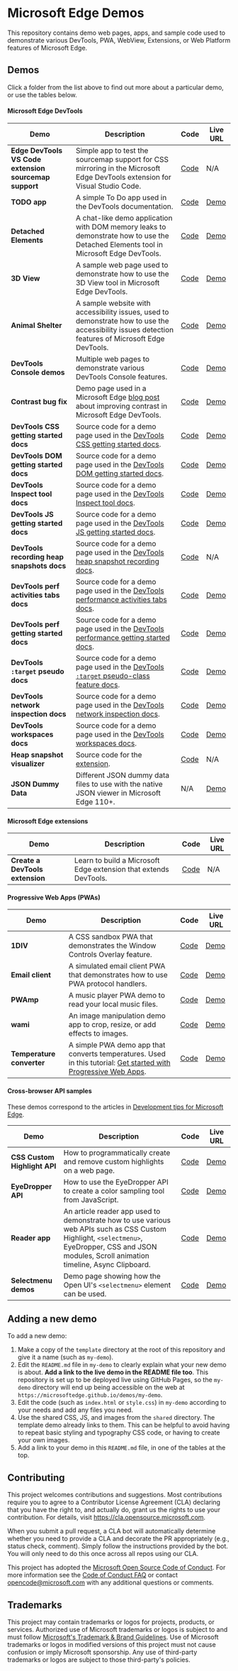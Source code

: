 # Microsoft Edge Demos

This repository contains demo web pages, apps, and sample code used to demonstrate various DevTools, PWA, WebView, Extensions, or Web Platform features of Microsoft Edge.

## Demos

Click a folder from the list above to find out more about a particular demo, or use the tables below.


#### Microsoft Edge DevTools

| Demo | Description | Code | Live URL |
| ---- | ----------- | ---- | -------- |
| **Edge DevTools VS Code extension sourcemap support** | Simple app to test the sourcemap support for CSS mirroring in the Microsoft Edge DevTools extension for Visual Studio Code. | [Code](https://github.com/MicrosoftEdge/Demos/tree/main/css-mirroring-sourcemaps-demo) | N/A |
| **TODO app** | A simple To Do app used in the DevTools documentation. | [Code](https://github.com/MicrosoftEdge/Demos/tree/main/demo-to-do) | [Demo](https://microsoftedge.github.io/Demos/demo-to-do/) |
| **Detached Elements** | A chat-like demo application with DOM memory leaks to demonstrate how to use the Detached Elements tool in Microsoft Edge DevTools. | [Code](https://github.com/MicrosoftEdge/Demos/tree/main/detached-elements) | [Demo](https://microsoftedge.github.io/Demos/detached-elements/) |
| **3D View** | A sample web page used to demonstrate how to use the 3D View tool in Microsoft Edge DevTools. | [Code](https://github.com/MicrosoftEdge/Demos/tree/main/devtools-3d) | [Demo](https://microsoftedge.github.io/Demos/devtools-3d/) |
| **Animal Shelter** | A sample website with accessibility issues, used to demonstrate how to use the accessibility issues detection features of Microsoft Edge DevTools. | [Code](https://github.com/MicrosoftEdge/Demos/tree/main/devtools-a11y-testing) | [Demo](https://microsoftedge.github.io/Demos/devtools-a11y-testing/) |
| **DevTools Console demos** | Multiple web pages to demonstrate various DevTools Console features. | [Code](https://github.com/MicrosoftEdge/Demos/tree/main/devtools-console) | [Demo](https://microsoftedge.github.io/Demos/devtools-console/) |
| **Contrast bug fix** | Demo page used in a Microsoft Edge [blog post](https://blogs.windows.com/msedgedev/2021/06/15/improving-contrast-in-microsoft-edge-devtools-a-bugfix-case-study/) about improving contrast in Microsoft Edge DevTools. | [Code](https://github.com/MicrosoftEdge/Demos/tree/main/devtools-contrast-bugfix) | [Demo](https://microsoftedge.github.io/Demos/devtools-contrast-bugfix/) |
| **DevTools CSS getting started docs** | Source code for a demo page used in the [DevTools CSS getting started docs](https://learn.microsoft.com/microsoft-edge/devtools-guide-chromium/css/). | [Code](https://github.com/MicrosoftEdge/Demos/tree/main/devtools-css-get-started) | [Demo](https://microsoftedge.github.io/Demos/devtools-css-get-started/) |
| **DevTools DOM getting started docs** | Source code for a demo page used in the [DevTools DOM getting started docs](https://learn.microsoft.com/microsoft-edge/devtools-guide-chromium/dom/). | [Code](https://github.com/MicrosoftEdge/Demos/tree/main/devtools-dom-get-started) | [Demo](https://microsoftedge.github.io/Demos/devtools-dom-get-started/) |
| **DevTools Inspect tool docs** | Source code for a demo page used in the [DevTools Inspect tool docs](https://learn.microsoft.com/microsoft-edge/devtools-guide-chromium/css/inspect). | [Code](https://github.com/MicrosoftEdge/Demos/tree/main/devtools-inspect) | [Demo](https://microsoftedge.github.io/Demos/devtools-inspect/) |
| **DevTools JS getting started docs** | Source code for a demo page used in the [DevTools JS getting started docs](https://learn.microsoft.com/microsoft-edge/devtools-guide-chromium/javascript/). | [Code](https://github.com/MicrosoftEdge/Demos/tree/main/devtools-js-get-started) | [Demo](https://microsoftedge.github.io/Demos/devtools-js-get-started/) |
| **DevTools recording heap snapshots docs** | Source code for a demo page used in the [DevTools heap snapshot recording docs](https://learn.microsoft.com/microsoft-edge/devtools-guide-chromium/memory-problems/heap-snapshots). | [Code](https://github.com/MicrosoftEdge/Demos/tree/main/devtools-memory-heap-snapshot) | N/A |
| **DevTools perf activities tabs docs** | Source code for a demo page used in the [DevTools performance activities tabs docs](https://learn.microsoft.com/microsoft-edge/devtools-guide-chromium/evaluate-performance/reference#view-activities-in-a-table). | [Code](https://github.com/MicrosoftEdge/Demos/tree/main/devtools-performance-activitytabs) | [Demo](https://microsoftedge.github.io/Demos/devtools-performance-activitytabs/) |
| **DevTools perf getting started docs** | Source code for a demo page used in the [DevTools performance getting started docs](https://learn.microsoft.com/microsoft-edge/devtools-guide-chromium/evaluate-performance/). | [Code](https://github.com/MicrosoftEdge/Demos/tree/main/devtools-performance-get-started) | [Demo](https://microsoftedge.github.io/Demos/devtools-performance-get-started/) |
| **DevTools `:target` pseudo docs** | Source code for a demo page used in the [DevTools `:target` pseudo-class feature docs](https://learn.microsoft.com/microsoft-edge/devtools-guide-chromium/whats-new/2021/01/devtools#support-forcing-the-target-css-state). | [Code](https://github.com/MicrosoftEdge/Demos/tree/main/devtools-target-pseudo) | [Demo](https://microsoftedge.github.io/Demos/devtools-target-pseudo/) |
| **DevTools network inspection docs** | Source code for a demo page used in the [DevTools network inspection docs](https://learn.microsoft.com/microsoft-edge/devtools-guide-chromium/network/). | [Code](https://github.com/MicrosoftEdge/Demos/tree/main/network-tutorial) | [Demo](https://microsoftedge.github.io/Demos/network-tutorial/) |
| **DevTools workspaces docs** | Source code for a demo page used in the [DevTools workspaces docs](https://learn.microsoft.com/microsoft-edge/devtools-guide-chromium/workspaces). | [Code](https://github.com/MicrosoftEdge/Demos/tree/main/workspaces) | [Demo](https://microsoftedge.github.io/Demos/workspaces/) |
| **Heap snapshot visualizer** | Source code for the [extension](https://microsoftedge.microsoft.com/addons/detail/heap-snapshot-visualizer/fceldlhognbemkgfacnffkdanocidgce). | [Code](https://github.com/MicrosoftEdge/Demos/tree/main/heap-snapshot-visualizer) | N/A|
| **JSON Dummy Data** | Different JSON dummy data files to use with the native JSON viewer in Microsoft Edge 110+. | N/A | [Demo](https://microsoftedge.github.io/Demos/json-dummy-data/) |


#### Microsoft Edge extensions

| Demo | Description | Code | Live URL |
| ---- | ----------- | ---- | -------- |
| **Create a DevTools extension** | Learn to build a Microsoft Edge extension that extends DevTools. | [Code](https://github.com/MicrosoftEdge/Demos/tree/main/devtools-extension) | N/A |


#### Progressive Web Apps (PWAs)

| Demo | Description | Code | Live URL |
| ---- | ----------- | ---- | -------- |
| **1DIV** | A CSS sandbox PWA that demonstrates the Window Controls Overlay feature. | [Code](https://github.com/MicrosoftEdge/Demos/tree/main/1DIV) | [Demo](https://microsoftedge.github.io/Demos/1DIV/dist/) |
| **Email client** | A simulated email client PWA that demonstrates how to use PWA protocol handlers. | [Code](https://github.com/MicrosoftEdge/Demos/tree/main/email-client) | [Demo](https://microsoftedge.github.io/Demos/email-client/) |
| **PWAmp** | A music player PWA demo to read your local music files. | [Code](https://github.com/MicrosoftEdge/Demos/tree/main/pwamp) | [Demo](https://microsoftedge.github.io/Demos/pwamp/) |
| **wami** | An image manipulation demo app to crop, resize, or add effects to images. | [Code](https://github.com/MicrosoftEdge/Demos/tree/main/wami) | [Demo](https://microsoftedge.github.io/Demos/wami/) |
| **Temperature converter** | A simple PWA demo app that converts temperatures. Used in this tutorial: [Get started with Progressive Web Apps](https://learn.microsoft.com/microsoft-edge/progressive-web-apps-chromium/how-to/). | [Code](https://github.com/MicrosoftEdge/Demos/tree/main/pwa-getting-started) | [Demo](https://microsoftedge.github.io/Demos/pwa-getting-started/) |


#### Cross-browser API samples

These demos correspond to the articles in [Development tips for Microsoft Edge](https://learn.microsoft.com/en-us/microsoft-edge/web-platform/web-platform).

| Demo | Description | Code | Live URL |
| ---- | ----------- | ---- | -------- |
| **CSS Custom Highlight API** | How to programmatically create and remove custom highlights on a web page. | [Code](https://github.com/MicrosoftEdge/Demos/tree/main/custom-highlight-api) | [Demo](https://microsoftedge.github.io/Demos/custom-highlight-api/) |
| **EyeDropper API** | How to use the EyeDropper API to create a color sampling tool from JavaScript. | [Code](https://github.com/MicrosoftEdge/Demos/tree/main/eyedropper) | [Demo](https://microsoftedge.github.io/Demos/eyedropper/) |
| **Reader app** | An article reader app used to demonstrate how to use various web APIs such as CSS Custom Highlight, `<selectmenu>`, EyeDropper, CSS and JSON modules, Scroll animation timeline, Async Clipboard. | [Code](https://github.com/MicrosoftEdge/Demos/tree/main/reader) | [Demo](https://microsoftedge.github.io/Demos/reader/) |
| **Selectmenu demos** | Demo page showing how the Open UI's `<selectmenu>` element can be used. | [Code](https://github.com/MicrosoftEdge/Demos/tree/main/selectmenu) | [Demo](https://microsoftedge.github.io/Demos/selectmenu/) |


## Adding a new demo

To add a new demo:

1. Make a copy of the `template` directory at the root of this repository and give it a name (such as `my-demo`).
1. Edit the `README.md` file in `my-demo` to clearly explain what your new demo is about. **Add a link to the live demo in the README file too**. This repository is set up to be deployed live using GitHub Pages, so the `my-demo` directory will end up being accessible on the web at `https://microsoftedge.github.io/demos/my-demo`.
1. Edit the code (such as `index.html` or `style.css`) in `my-demo` according to your needs and add any files you need.
1. Use the shared CSS, JS, and images from the `shared` directory. The template demo already links to them. This can be helpful to avoid having to repeat basic styling and typography CSS code, or having to create your own images.
1. Add a link to your demo in this `README.md` file, in one of the tables at the top.

## Contributing

This project welcomes contributions and suggestions.  Most contributions require you to agree to a
Contributor License Agreement (CLA) declaring that you have the right to, and actually do, grant us
the rights to use your contribution. For details, visit https://cla.opensource.microsoft.com.

When you submit a pull request, a CLA bot will automatically determine whether you need to provide
a CLA and decorate the PR appropriately (e.g., status check, comment). Simply follow the instructions
provided by the bot. You will only need to do this once across all repos using our CLA.

This project has adopted the [Microsoft Open Source Code of Conduct](https://opensource.microsoft.com/codeofconduct/).
For more information see the [Code of Conduct FAQ](https://opensource.microsoft.com/codeofconduct/faq/) or
contact [opencode@microsoft.com](mailto:opencode@microsoft.com) with any additional questions or comments.

## Trademarks

This project may contain trademarks or logos for projects, products, or services. Authorized use of Microsoft 
trademarks or logos is subject to and must follow 
[Microsoft's Trademark & Brand Guidelines](https://www.microsoft.com/en-us/legal/intellectualproperty/trademarks/usage/general).
Use of Microsoft trademarks or logos in modified versions of this project must not cause confusion or imply Microsoft sponsorship.
Any use of third-party trademarks or logos are subject to those third-party's policies.
